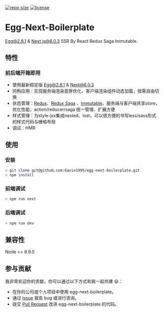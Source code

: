 [![repo size](https://img.shields.io/github/repo-size/Gavin1995/egg-next-boilerplate.svg)](https://github.com/Gavin1995/egg-next-boilerplate)
[![license](https://img.shields.io/github/license/Gavin1995/egg-next-boilerplate.svg)](https://github.com/Gavin1995/egg-next-boilerplate)

# Egg-Next-Boilerplate
[Egg@2.8.1](https://github.com/eggjs/egg/) & [Next.js@6.0.3](https://github.com/zeit/next.js/) SSR By React Redux Saga Immutable.

## 特性
### **前后端开箱即用**

- 使用最新稳定版 Egg@2.8.1 & Next@6.0.3
- 同构应用：实现服务端渲染首屏优化，客户端渲染组件动态加载，按需自由切换
- 状态管理：[Redux](https://github.com/reactjs/redux)、[Redux Saga](https://github.com/redux-saga/redux-saga) 、[Immutable](https://facebook.github.io/immutable-js/)，服务端与客户端共享store，优化性能，action/reducer/saga 统一管理、扩展方便
- 样式管理：为style-jsx集成nested、lost，可以很方便的书写less/sass形式的样式代码与栅格布局
- 调试：HMR

## 使用

### 安装
```bash
> git clone git@github.com:Gavin1995/egg-next-boilerplate.git
> npm install
```

### 前端调试
```bash
> npm run next
```

### 后端调试
```bash
> npm run dev
```

## 兼容性

Node >= 8.9.0

## 参与贡献

我非常欢迎你的贡献，你可以通过以下方式和我一起共建 :smiley:：

- 在你的公司或个人项目中使用 egg-next-boilerplate。
- 通过 [Issue](https://github.com/Gavin1995/egg-next-boilerplate/issues) 报告 bug 或进行咨询。
- 提交 [Pull Request](https://github.com/Gavin1995/egg-next-boilerplate/pulls) 改进 egg-next-boilerplate 的代码。

